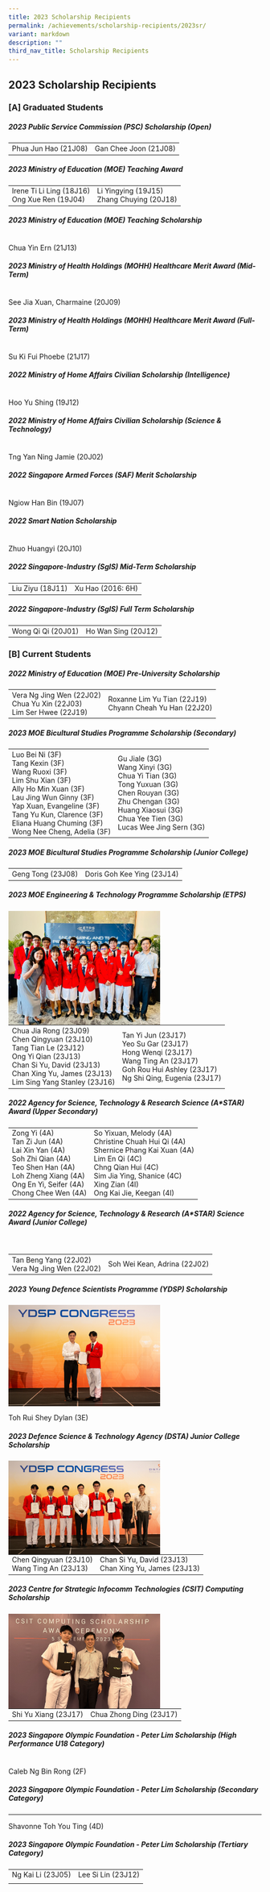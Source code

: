 ```yaml
---
title: 2023 Scholarship Recipients
permalink: /achievements/scholarship-recipients/2023sr/
variant: markdown
description: ""
third_nav_title: Scholarship Recipients
---
```

## 2023 Scholarship Recipients

### [A] Graduated Students

##### 2023 Public Service Commission (PSC) Scholarship (Open)
|  |  |
|---|---|
| Phua Jun Hao (21J08) | Gan Chee Joon (21J08) |  
  
##### 2023 Ministry of Education (MOE) Teaching Award  
|  |  |
|---|---|
| Irene Ti Li Ling (18J16) <br> Ong Xue Ren (19J04) |  Li Yingying (19J15) <br> Zhang Chuying (20J18) |  
  
##### 2023 Ministry of Education (MOE) Teaching Scholarship 
|  |
|---|
Chua Yin Ern (21J13)  
  
##### 2023 Ministry of Health Holdings (MOHH) Healthcare Merit Award (Mid-Term)
|  |
|---|
See Jia Xuan, Charmaine (20J09)  
  
##### 2023 Ministry of Health Holdings (MOHH) Healthcare Merit Award (Full-Term)
|  |
|---|
Su Ki Fui Phoebe (21J17)  
  
##### 2022 Ministry of Home Affairs Civilian Scholarship (Intelligence) 
|  |
|---|
Hoo Yu Shing (19J12)  
  
##### 2022 Ministry of Home Affairs Civilian Scholarship (Science &amp; Technology)
|  |
|---|
Tng Yan Ning Jamie (20J02)  
  
##### 2022 Singapore Armed Forces (SAF) Merit Scholarship
|  |
|---|
Ngiow Han Bin (19J07)  
  
##### 2022 Smart Nation Scholarship
|  |
|---|
Zhuo Huangyi (20J10)  
  
##### 2022 Singapore-Industry (SgIS) Mid-Term Scholarship
|  |  |
|---|---|
| Liu Ziyu (18J11) | Xu Hao (2016: 6H) |  
  
##### 2022 Singapore-Industry (SgIS) Full Term Scholarship
|  |  |
|---|---|
| Wong Qi Qi (20J01) | Ho Wan Sing (20J12) |

### [B] Current Students

##### 2022 Ministry of Education (MOE) Pre-University Scholarship  
|  |  |
|---|---|
| Vera Ng Jing Wen (22J02) <br> Chua Yu Xin (22J03) <br> Lim Ser Hwee (22J19) <br> | Roxanne Lim Yu Tian (22J19) <br> Chyann Cheah Yu Han (22J20) <br> |

##### 2023 MOE Bicultural Studies Programme Scholarship (Secondary)  
|  |  |
|---|---|
| Luo Bei Ni (3F) <br> Tang Kexin (3F) <br> Wang Ruoxi (3F) <br> Lim Shu Xian (3F) <br> Ally Ho Min Xuan (3F) <br> Lau Jing Wun Ginny (3F) <br> Yap Xuan, Evangeline (3F) <br> Tang Yu Kun, Clarence (3F) <br> Eliana Huang Chuming (3F) <br> Wong Nee Cheng, Adelia (3F) <br> | Gu Jiale (3G) <br> Wang Xinyi (3G) <br> Chua Yi Tian (3G) <br> Tong Yuxuan (3G) <br> Chen Rouyan (3G) <br> Zhu Chengan (3G) <br> Huang Xiaosui (3G) <br> Chua Yee Tien (3G) <br> Lucas Wee Jing Sern (3G) <br> |  
  
##### 2023 MOE Bicultural Studies Programme Scholarship (Junior College)  
|  |  |
|---|---|
| Geng Tong (23J08) | Doris Goh Kee Ying (23J14) |

##### 2023 MOE Engineering &amp; Technology Programme Scholarship (ETPS)

<img src="/images/2023/Achievements/2023_MOE_ETPS.JPG" style="width:60%" align="left">

|  |  |
|---|---|
| Chua Jia Rong (23J09) <br> Chen Qingyuan (23J10) <br> Tang Tian Le (23J12) <br> Ong Yi Qian (23J13) <br> Chan Si Yu, David (23J13) <br> Chan Xing Yu, James (23J13) <br> Lim Sing Yang Stanley (23J16) <br> | Tan Yi Jun (23J17) <br> Yeo Su Gar (23J17) <br> Hong Wenqi (23J17) <br> Wang Ting An (23J17) <br> Goh Rou Hui Ashley (23J17) <br> Ng Shi Qing, Eugenia (23J17) <br> |

##### 2022 Agency for Science, Technology &amp; Research Science (A*STAR) Award (Upper Secondary)

|  |  |
|---|---|
| Zong Yi (4A) <br> Tan Zi Jun (4A) <br> Lai Xin Yan (4A) <br> Soh Zhi Qian (4A) <br> Teo Shen Han (4A) <br> Loh Zheng Xiang (4A) <br> Ong En Yi, Seifer (4A) <br> Chong Chee Wen (4A) <br> | So Yixuan, Melody (4A) <br> Christine Chuah Hui Qi (4A) <br> Shernice Phang Kai Xuan (4A) <br> Lim En Qi (4C) <br> Chng Qian Hui (4C) <br> Sim Jia Ying, Shanice (4C) <br> Xing Zian (4I) <br> Ong Kai Jie, Keegan (4I) <br>|

##### 2022 Agency for Science, Technology &amp; Research (A*STAR) Science Award (Junior College)
<br>

|   |   |
|---|---|
| Tan Beng Yang (22J02) <br> Vera Ng Jing Wen (22J02) <br> | Soh Wei Kean, Adrina (22J02) <br> |

##### 2023 Young Defence Scientists Programme (YDSP) Scholarship

<img src="/images/2023/Achievements/2023_YDSP_Scholarship.jpg" style="width:60%" align="left">

|  |
|---|
Toh Rui Shey Dylan (3E)

##### 2023 Defence Science &amp; Technology Agency (DSTA) Junior College Scholarship

<img src="/images/2023/Achievements/2023_DSTA_Scholarship.jpg" style="width:60%" align="left">

|  |  |
|---|---|
| Chen Qingyuan (23J10) <br> Wang Ting An (23J13) <br> | Chan Si Yu, David (23J13) <br> Chan Xing Yu, James (23J13) <br> |

##### 2023 Centre for Strategic Infocomm Technologies (CSIT) Computing Scholarship

<img src="/images/2023/Achievements/2023_CSIT_Scholarship.JPG" style="width:60%" align="left">

|  |  |
|---|---|
| Shi Yu Xiang (23J17) <br> | Chua Zhong Ding (23J17) <br>|

##### 2023 Singapore Olympic Foundation - Peter Lim Scholarship (High Performance U18 Category)  
|  |
|---|
Caleb Ng Bin Rong (2F)

##### 2023 Singapore Olympic Foundation - Peter Lim Scholarship (Secondary Category)  
---
Shavonne Toh You Ting (4D)  
  
##### 2023 Singapore Olympic Foundation - Peter Lim Scholarship (Tertiary Category)  
|  |  |
|---|---|
| Ng Kai Li (23J05) <br> | Lee Si Lin (23J12) <br> |
|  |  |
